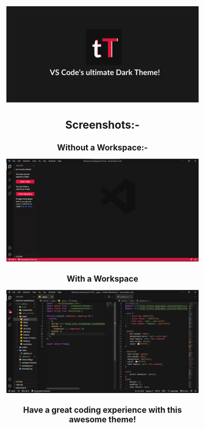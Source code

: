 <div align="center">
<img src="https://raw.githubusercontent.com/ThejasRP/tTheme/main/assets/images/tThemeBanner.png" alt="tTheme Logo"></img>

# Screenshots:-

## **Without a Workspace:-**

<img src="https://raw.githubusercontent.com/ThejasRP/tTheme/main/assets/images/noworkspace.png" alt="Picture of tTheme without a workspace"></img>

## **With a Workspace**

<img src="https://raw.githubusercontent.com/ThejasRP/tTheme/main/assets/images/workspace.png" alt="Picture of tTheme with a workspace"></img>

## **Have a great coding experience with this awesome theme!**

</div>
